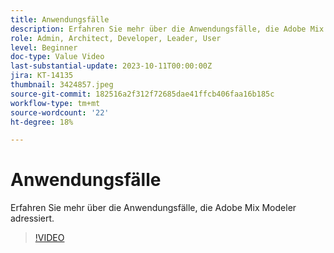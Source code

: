 ```yaml
---
title: Anwendungsfälle
description: Erfahren Sie mehr über die Anwendungsfälle, die Adobe Mix Modeler adressiert.
role: Admin, Architect, Developer, Leader, User
level: Beginner
doc-type: Value Video
last-substantial-update: 2023-10-11T00:00:00Z
jira: KT-14135
thumbnail: 3424857.jpeg
source-git-commit: 182516a2f312f72685dae41ffcb406faa16b185c
workflow-type: tm+mt
source-wordcount: '22'
ht-degree: 18%

---
```



# Anwendungsfälle

Erfahren Sie mehr über die Anwendungsfälle, die Adobe Mix Modeler adressiert.

>[!VIDEO](https://video.tv.adobe.com/v/3424857?learn=on)